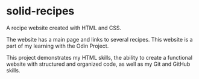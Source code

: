# solid-recipes
A recipe website created with HTML and CSS.

The website has a main page and links to several recipes. 
This website is a part of my learning with the Odin Project. 

This project demonstrates my HTML skills, the ability to create a functional website with structured and organized code, as well as my Git and GitHub skills. 
